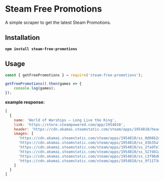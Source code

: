 # **Steam Free Promotions**

A simple scraper to get the latest Steam Promotions.

## Installation

**`npm install steam-free-promotions`**

## **Usage**

```javascript
const { getFreePromotions } = require('steam-free-promotions');

getFreePromotions().then(games => {
    console.log(games);
});
```

**example response:**

```javascript
[
  {
    name: 'World of Warships — Long Live the King',
    link: 'https://store.steampowered.com/app/1954810',
    header: 'https://cdn.akamai.steamstatic.com/steam/apps/1954810/header.jpg',
    images: [
      'https://cdn.akamai.steamstatic.com/steam/apps/1954810/ss_0d66b2da203d0529367cf800a42d873975033c3d.jpg?t=1658820619',
      'https://cdn.akamai.steamstatic.com/steam/apps/1954810/ss_d3b35af62321619989ae9103daf756603ffb0651.jpg?t=1658820619',
      'https://cdn.akamai.steamstatic.com/steam/apps/1954810/ss_2fadfe7c27d6de09b14d2cc6364259bf5b2416d9.jpg?t=1658820619',
      'https://cdn.akamai.steamstatic.com/steam/apps/1954810/ss_527d41aae1e1496d0eab79a610b9c2b84984bf16.jpg?t=1658820619',
      'https://cdn.akamai.steamstatic.com/steam/apps/1954810/ss_c3f96d650d6ef66628ba76bfee49ed8bb4a839a7.jpg?t=1658820619',
      'https://cdn.akamai.steamstatic.com/steam/apps/1954810/ss_9f1173d9f883e5459b8972b2aca93f60391c9ae6.jpg?t=1658820619'
    ]
  }
]
```
